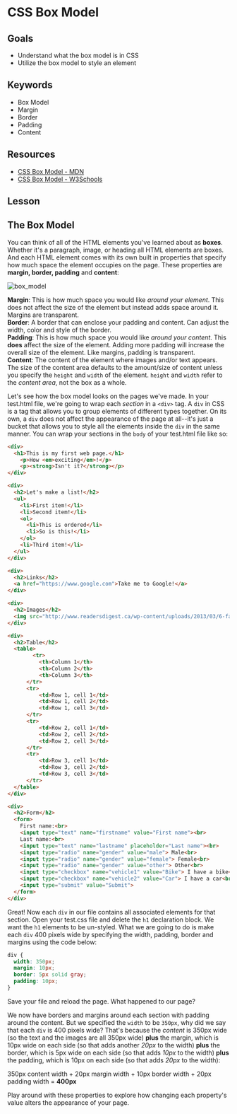 # CSS Box Model

## Goals
* Understand what the box model is in CSS
* Utilize the box model to style an element

## Keywords
* Box Model
* Margin
* Border
* Padding
* Content

## Resources

* [CSS Box Model - MDN](https://developer.mozilla.org/en-US/docs/Learn/CSS/Introduction_to_CSS/Box_model)
* [CSS Box Model - W3Schools](https://www.w3schools.com/css/css_boxmodel.asp)

## Lesson

## The Box Model

You can think of all of the HTML elements you've learned about as **boxes**. Whether it's a paragraph, image, or heading all HTML elements are boxes. And each HTML element comes with its own built in properties that specify how much space the element occupies on the page. These properties are **margin, border, padding** and **content**:

![box_model](https://cdn-images-1.medium.com/max/1200/1*6DrszcyPybYDGziiS9CWdg.png)

**Margin**: This is how much space you would like _around your element_. This does not affect the size of the element but instead adds space around it. Margins are transparent.<br>
**Border**: A border that can enclose your padding and content. Can adjust the width, color and style of the border.<br>
**Padding**: This is how much space you would like _around your content_. This **does** affect the size of the element. Adding more padding will increase the overall size of the element. Like margins, padding is transparent.<br>
**Content**: The content of the element where images and/or text appears. The size of the content area defaults to the amount/size of content unless you specify the `height` and `width` of the element. `height` and `width` refer to the _content area_, not the box as a whole.<br>

Let's see how the box model looks on the pages we've made. In your test.html file, we're going to wrap each _section_ in a `<div>` tag. A `div` in CSS is a tag that allows you to group elements of different types together. On its own, a `div` does not affect the appearance of the page at all--it's just a bucket that allows you to style all the elements inside the `div` in the same manner. You can wrap your sections in the `body` of your test.html file like so:

```html
<div>
  <h1>This is my first web page.</h1>
    <p>How <em>exciting</em>!</p>
    <p><strong>Isn't it?</strong></p>
</div>

<div>
  <h2>Let's make a list!</h2>
  <ul>
    <li>First item!</li>
    <li>Second item!</li>
    <ol>
      <li>This is ordered</li>
      <li>So is this!</li>
    </ol>
    <li>Third item!</li>
  </ul>
</div>

<div>
  <h2>Links</h2>
  <a href="https://www.google.com">Take me to Google!</a>
</div>

<div>
  <h2>Images</h2>
  <img src="http://www.readersdigest.ca/wp-content/uploads/2013/03/6-facts-to-know-before-owning-a-puppy.jpg" alt="Puppy!" width="300"/>
</div>

<div>
  <h2>Table</h2>
  <table>
        <tr>
          <th>Column 1</th>
          <th>Column 2</th>
          <th>Column 3</th>
      </tr>
      <tr>
          <td>Row 1, cell 1</td>
          <td>Row 1, cell 2</td>
          <td>Row 1, cell 3</td>
      </tr>
      <tr>
          <td>Row 2, cell 1</td>
          <td>Row 2, cell 2</td>
          <td>Row 2, cell 3</td>
      </tr>
      <tr>
          <td>Row 3, cell 1</td>
          <td>Row 3, cell 2</td>
          <td>Row 3, cell 3</td>
      </tr>
  </table>
</div>

<div>
  <h2>Form</h2>
  <form>
    First name:<br>
    <input type="text" name="firstname" value="First name"><br>
    Last name:<br>
    <input type="text" name="lastname" placeholder="Last name"><br>
    <input type="radio" name="gender" value="male"> Male<br>
    <input type="radio" name="gender" value="female"> Female<br>
    <input type="radio" name="gender" value="other"> Other<br>
    <input type="checkbox" name="vehicle1" value="Bike"> I have a bike<br>
    <input type="checkbox" name="vehicle2" value="Car"> I have a car<br>
    <input type="submit" value="Submit">
  </form>
</div>
```

Great! Now each `div` in our file contains all associated elements for that section. Open your test.css file and delete the `h1` declaration block. We want the `h1` elements to be un-styled. What we are going to do is make each `div` 400 pixels wide by specifying the width, padding, border and margins using the code below:

```css
div {
  width: 350px;
  margin: 10px;
  border: 5px solid gray;
  padding: 10px;
}
```

Save your file and reload the page. What happened to our page? 

We now have borders and margins around each section with padding around the content. But we specified the `width` to be `350px`, why did we say that each `div` is 400 pixels wide? That's because the _content_ is 350px wide (so the text and the images are all 350px wide) **plus** the margin, which is 10px wide on each side (so that adds another _20px_ to the width) **plus** the border, which is 5px wide on each side (so that adds _10px_ to the width) **plus** the padding, which is 10px on each side (so that adds _20px_ to the width):

350px content width + 20px margin width + 10px border width + 20px padding width = **400px**


Play around with these properties to explore how changing each property's value alters the appearance of your page.
